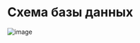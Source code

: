 # Схема базы данных
![image](https://user-images.githubusercontent.com/93089691/231194839-1d64fb41-0794-4ebb-a208-f72ad9452412.png)
